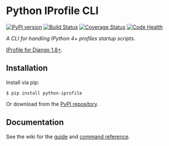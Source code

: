 # Python IProfile CLI

[![PyPI version](https://badge.fury.io/py/python-iprofile.svg)](https://badge.fury.io/py/python-iprofile)
[![Build Status](https://travis-ci.org/victorfsf/python-iprofile.svg?branch=master)](https://travis-ci.org/victorfsf/python-iprofile)
[![Coverage Status](https://coveralls.io/repos/github/victorfsf/python-iprofile/badge.svg?branch=master)](https://coveralls.io/github/victorfsf/python-iprofile?branch=master)
[![Code Health](https://landscape.io/github/victorfsf/python-iprofile/master/landscape.svg?style=flat)](https://landscape.io/github/victorfsf/python-iprofile/master)


*A CLI for handling IPython 4+ profiles startup scripts.*

[IProfile for Django 1.8+](https://github.com/victorfsf/django-iprofile/).

## Installation

Install via pip:
```
$ pip install python-iprofile
```

Or download from the [PyPI repository](https://pypi.python.org/pypi/python-iprofile/).

## Documentation

See the wiki for the [guide](https://github.com/victorfsf/python-iprofile/wiki) and [command reference](https://github.com/victorfsf/python-iprofile/wiki/Command-Reference).

